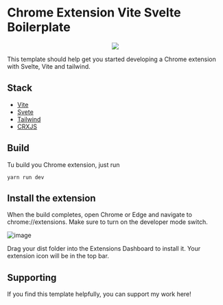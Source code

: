 # Chrome Extension Vite Svelte Boilerplate

<div style="text-align:center"><img src="https://user-images.githubusercontent.com/53962116/224580458-4bcb6d0c-e43e-4a8a-be8b-65ff4ace47e3.png" /></div>

This template should help get you started developing a Chrome extension with Svelte, Vite and tailwind.

## Stack

- [Vite](https://vitejs.dev/)
- [Svete](https://svelte.dev/)
- [Tailwind](https://tailwindcss.com/)
- [CRXJS](https://github.com/crxjs/chrome-extension-tools)

## Build 

Tu build you Chrome extension, just run

```
yarn run dev
```

## Install the extension

When the build completes, open Chrome or Edge and navigate to chrome://extensions. Make sure to turn on the developer mode switch.

![image](https://user-images.githubusercontent.com/53962116/224580560-59dc3b7b-0c92-4f06-b0f9-9a17488b46b7.png)

Drag your dist folder into the Extensions Dashboard to install it. Your extension icon will be in the top bar.

## Supporting
If you find this template helpfully, you can support my work here!
